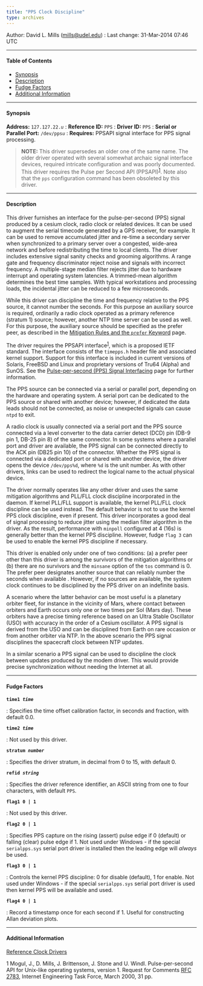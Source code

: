 ```yaml
---
title: "PPS Clock Discipline"
type: archives
---
```


Author: David L. Mills (mills@udel.edu)
: Last change: 31-Mar-2014 07:46 UTC

* * *

#### Table of Contents

*   [Synopsis](/archives/drivers/driver22/#synopsis)
*   [Description](/archives/drivers/driver22/#description)
*   [Fudge Factors](/archives/drivers/driver22/#fudge-factors)
*   [Additional Information](/archives/drivers/driver22/#additional-information)

* * *

#### Synopsis

**Address:** <code>127.127.22._u_</code>
: **Reference ID:** `PPS`
: **Driver ID:** `PPS`
: **Serial or Parallel Port:** <code>/dev/pps*u*</code>
: **Requires:** PPSAPI signal interface for PPS signal processing.

> **NOTE:** This driver supersedes an older one of the same name. The older driver operated with several somewhat archaic signal interface devices, required intricate configuration and was poorly documented. This driver requires the Pulse per Second API (PPSAPI)<sup>[1](#myfootnote1)</sup>. Note also that the `pps` configuration command has been obsoleted by this driver.

* * *

#### Description

This driver furnishes an interface for the pulse-per-second (PPS) signal produced by a cesium clock, radio clock or related devices. It can be used to augment the serial timecode generated by a GPS receiver, for example. It can be used to remove accumulated jitter and re-time a secondary server when synchronized to a primary server over a congested, wide-area network and before redistributing the time to local clients. The driver includes extensive signal sanity checks and grooming algorithms. A range gate and frequency discriminator reject noise and signals with incorrect frequency. A multiple-stage median filter rejects jitter due to hardware interrupt and operating system latencies. A trimmed-mean algorithm determines the best time samples. With typical workstations and processing loads, the incidental jitter can be reduced to a few microseconds.

While this driver can discipline the time and frequency relative to the PPS source, it cannot number the seconds. For this purpose an auxiliary source is required, ordinarily a radio clock operated as a primary reference (stratum 1) source; however, another NTP time server can be used as well. For this purpose, the auxiliary source should be specified as the prefer peer, as described in the [Mitigation Rules and the `prefer` Keyword](/archives/4.2.8-series/prefer) page.

The driver requires the PPSAPI interface<sup>[1](#myfootnote1)</sup>, which is a proposed IETF standard. The interface consists of the `timepps.h` header file and associated kernel support. Support for this interface is included in current versions of Solaris, FreeBSD and Linux and proprietary versions of Tru64 (Alpha) and SunOS. See the [Pulse-per-second (PPS) Signal Interfacing](/archives/4.2.8-series/pps) page for further information.

The PPS source can be connected via a serial or parallel port, depending on the hardware and operating system. A serial port can be dedicated to the PPS source or shared with another device; however, if dedicated the data leads should not be connected, as noise or unexpected signals can cause `ntpd` to exit.

A radio clock is usually connected via a serial port and the PPS source connected via a level converter to the data carrier detect (DCD) pin (DB-9 pin 1, DB-25 pin 8) of the same connector. In some systems where a parallel port and driver are available, the PPS signal can be connected directly to the ACK pin (DB25 pin 10) of the connector. Whether the PPS signal is connected via a dedicated port or shared with another device, the driver opens the device `/dev/pps%d`, where `%d` is the unit number. As with other drivers, links can be used to redirect the logical name to the actual physical device.

The driver normally operates like any other driver and uses the same mitigation algorithms and PLL/FLL clock discipline incorporated in the daemon. If kernel PLL/FLL support is available, the kernel PLL/FLL clock discipline can be used instead. The default behavior is not to use the kernel PPS clock discipline, even if present. This driver incorporates a good deal of signal processing to reduce jitter using the median filter algorithm in the driver. As the result, performance with `minpoll` configured at 4 (16s) is generally better than the kernel PPS discipline. However, fudge `flag 3` can be used to enable the kernel PPS discipline if necessary.

This driver is enabled only under one of two conditions: (a) a prefer peer other than this driver is among the survivors of the mitigation algorithms or (b) there are no survivors and the `minsane` option of the `tos` command is 0. The prefer peer designates another source that can reliably number the seconds when available . However, if no sources are available, the system clock continues to be disciplined by the PPS driver on an indefinite basis.

A scenario where the latter behavior can be most useful is a planetary orbiter fleet, for instance in the vicinity of Mars, where contact between orbiters and Earth occurs only one or two times per Sol (Mars day). These orbiters have a precise timing reference based on an Ultra Stable Oscillator (USO) with accuracy in the order of a Cesium oscillator. A PPS signal is derived from the USO and can be disciplined from Earth on rare occasion or from another orbiter via NTP. In the above scenario the PPS signal disciplines the spacecraft clock between NTP updates.

In a similar scenario a PPS signal can be used to discipline the clock between updates produced by the modem driver. This would provide precise synchronization without needing the Internet at all.

* * *

#### Fudge Factors

<code>**time1 _time_**</code>

: Specifies the time offset calibration factor, in seconds and fraction, with default 0.0.

<code>**time2 _time_**</code>

: Not used by this driver.

<code>**stratum _number_**</code>

: Specifies the driver stratum, in decimal from 0 to 15, with default 0.

<code>**refid _string_**</code>

: Specifies the driver reference identifier, an ASCII string from one to four characters, with default `PPS`.

<code>**flag1 0 | 1**</code>

: Not used by this driver.

<code>**flag2 0 | 1**</code>

: Specifies PPS capture on the rising (assert) pulse edge if 0 (default) or falling (clear) pulse edge if 1. Not used under Windows - if the special `serialpps.sys` serial port driver is installed then the leading edge will _always_ be used.

<code>**flag3 0 | 1**</code>

: Controls the kernel PPS discipline: 0 for disable (default), 1 for enable. Not used under Windows - if the special `serialpps.sys` serial port driver is used then kernel PPS will be available and used.

<code>**flag4 0 | 1**</code>

: Record a timestamp once for each second if 1. Useful for constructing Allan deviation plots.

* * *

#### Additional Information

[Reference Clock Drivers](/archives/4.2.8-series/refclock)

<a name="myfootnote1">1</a>  Mogul, J., D. Mills, J. Brittenson, J. Stone and U. Windl. Pulse-per-second API for Unix-like operating systems, version 1. Request for Comments [RFC 2783](/reflib/rfc/rfc2783.txt), Internet Engineering Task Force, March 2000, 31 pp.